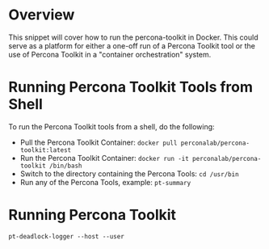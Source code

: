 # Overview

This snippet will cover how to run the percona-toolkit in Docker. This could serve as a platform for either a one-off run of a Percona Toolkit tool or the use of Percona Toolkit in a "container orchestration" system.

# Running Percona Toolkit Tools from Shell

To run the Percona Toolkit tools from a shell, do the following:

- Pull the Percona Toolkit Container: `docker pull perconalab/percona-toolkit:latest`
- Run the Percona Toolkit Container: `docker run -it perconalab/percona-toolkit /bin/bash`
- Switch to the directory containing the Percona Tools: `cd /usr/bin`
- Run any of the Percona Tools, example: `pt-summary`

# Running Percona Toolkit

`pt-deadlock-logger --host --user `

